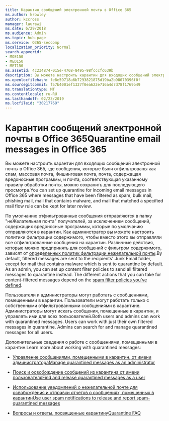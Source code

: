 ```yaml
---
title: Карантин сообщений электронной почты в Office 365
ms.author: krowley
author: kccross
manager: laurawi
ms.date: 6/29/2018
ms.audience: Admin
ms.topic: hub-page
ms.service: O365-seccomp
localization_priority: Normal
search.appverid:
- MOE150
- MED150
- MET150
ms.assetid: 4c234874-015e-4768-8495-98fcccfc639b
description: Вы можете настроить карантин для входящих сообщений электронной почты в Office 365, где входящие сообщения электронной почты, которые были отфильтрованы как спам, массовые, фишинговую почту и вредоносные программы, можно хранить для последующего просмотра.
ms.openlocfilehash: fe8e59718a6b7293821875d19ba2b98070396f0f
ms.sourcegitcommit: f57b4001ef1327f0ea622e716a4d7d78f1769b49
ms.translationtype: MT
ms.contentlocale: ru-RU
ms.lasthandoff: 02/23/2019
ms.locfileid: "30217769"
---
```

# <a name="quarantine-email-messages-in-office-365"></a><span data-ttu-id="11caa-103">Карантин сообщений электронной почты в Office 365</span><span class="sxs-lookup"><span data-stu-id="11caa-103">Quarantine email messages in Office 365</span></span>

<span data-ttu-id="11caa-104">Вы можете настроить карантин для входящих сообщений электронной почты в Office 365, где сообщения, которые были отфильтрованы как спам, массовая почта, Фишинговая почта, почта, содержащая вредоносные программы, и почта, соответствующая указанному правилу обработки почты, можно сохранить для последующего просмотра.</span><span class="sxs-lookup"><span data-stu-id="11caa-104">You can set up quarantine for incoming email messages in Office 365 where messages that have been filtered as spam, bulk mail, phishing mail, mail that contains malware, and mail that matched a specified mail flow rule can be kept for later review.</span></span>
  
<span data-ttu-id="11caa-p101">По умолчанию отфильтрованные сообщения отправляются в папку "неЖелательная почта" получателей, за исключением сообщений, содержащих вредоносные программы, которые по умолчанию отправляются в карантин. Как администратор вы можете настроить политики фильтрации содержимого, чтобы вместо этого вы отправляли все отфильтрованные сообщения на карантин. Различные действия, которые можно предпринять для сообщений с фильтром содержимого, зависят от [определенных политик фильтрации нежелательной почты](https://go.microsoft.com/fwlink/?LinkId=799736).</span><span class="sxs-lookup"><span data-stu-id="11caa-p101">By default, filtered messages are sent to the recipients' Junk Email folder, except for mail that contains malware which is sent to quarantine by default. As an admin, you can set up content filter policies to send all filtered messages to quarantine instead. The different actions that you can take for content-filtered messages depend on the [spam filter policies you've defined](https://go.microsoft.com/fwlink/?LinkId=799736).</span></span>
  
<span data-ttu-id="11caa-p102">Пользователи и администраторы могут работать с сообщениями, помещенными в карантин. Пользователи могут работать только с собственными отфильтрованными сообщениями в карантине. Администраторы могут искать сообщения, помещенные в карантин, и управлять ими для всех пользователей.</span><span class="sxs-lookup"><span data-stu-id="11caa-p102">Both users and admins can work with quarantined messages. Users can work with just their own filtered messages in quarantine. Admins can search for and manage quarantined messages for all users.</span></span>
  
<span data-ttu-id="11caa-111">Дополнительные сведения о работе с сообщениями, помещенными в карантин:</span><span class="sxs-lookup"><span data-stu-id="11caa-111">Learn more about working with quarantined messages:</span></span>
  
- [<span data-ttu-id="11caa-112">Управление сообщениями, помещенными в карантин, от имени администратора</span><span class="sxs-lookup"><span data-stu-id="11caa-112">Manage quarantined messages as an administrator</span></span>](manage-quarantined-messages-and-files.md)
    
- [<span data-ttu-id="11caa-113">Поиск и освобождение сообщений из карантина от имени пользователя</span><span class="sxs-lookup"><span data-stu-id="11caa-113">Find and release quarantined messages as a user</span></span>](find-and-release-quarantined-messages-as-a-user.md)
    
- [<span data-ttu-id="11caa-114">Использование уведомлений о нежелательной почте для освобождения и отправки отчетов о сообщениях, помещенных в карантин</span><span class="sxs-lookup"><span data-stu-id="11caa-114">Use user spam notifications to release and report spam-quarantined messages</span></span>](use-spam-notifications-to-release-and-report-quarantined-messages.md)
    
- [<span data-ttu-id="11caa-115">Вопросы и ответы, посвященные карантину</span><span class="sxs-lookup"><span data-stu-id="11caa-115">Quarantine FAQ</span></span>](quarantine-faq.md)
    

